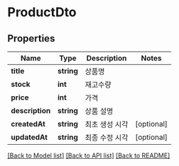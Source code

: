 # ProductDto

## Properties
Name | Type | Description | Notes
------------ | ------------- | ------------- | -------------
**title** | **string** | 상품명 | 
**stock** | **int** | 재고수량 | 
**price** | **int** | 가격 | 
**description** | **string** | 상품 설명 | 
**createdAt** | **string** | 최초 생성 시각 | [optional] 
**updatedAt** | **string** | 최종 수정 시각 | [optional] 

[[Back to Model list]](../README.md#documentation-for-models) [[Back to API list]](../README.md#documentation-for-api-endpoints) [[Back to README]](../README.md)



